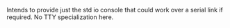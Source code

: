 Intends to provide just the std io console that could work over a serial link if required. No TTY specialization here.
